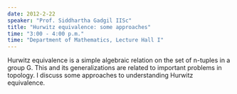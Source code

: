 ```yaml
---
date: 2012-2-22
speaker: "Prof. Siddhartha Gadgil IISc"
title: "Hurwitz equivalence: some approaches"
time: "3:00 - 4:00 p.m." 
time: "Department of Mathematics, Lecture Hall I"
---
```

Hurwitz equivalence is a simple algebraic relation on the set of n-tuples in a group G. This and its generalizations are related to important problems in topology. I discuss some approaches to understanding Hurwitz equivalence.
